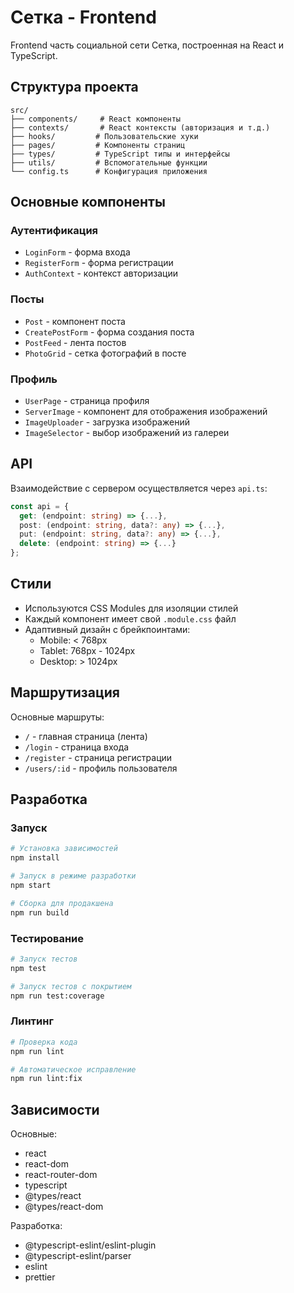 # Сетка - Frontend

Frontend часть социальной сети Сетка, построенная на React и TypeScript.

## Структура проекта

```
src/
├── components/     # React компоненты
├── contexts/       # React контексты (авторизация и т.д.)
├── hooks/         # Пользовательские хуки
├── pages/         # Компоненты страниц
├── types/         # TypeScript типы и интерфейсы
├── utils/         # Вспомогательные функции
└── config.ts      # Конфигурация приложения
```

## Основные компоненты

### Аутентификация
- `LoginForm` - форма входа
- `RegisterForm` - форма регистрации
- `AuthContext` - контекст авторизации

### Посты
- `Post` - компонент поста
- `CreatePostForm` - форма создания поста
- `PostFeed` - лента постов
- `PhotoGrid` - сетка фотографий в посте

### Профиль
- `UserPage` - страница профиля
- `ServerImage` - компонент для отображения изображений
- `ImageUploader` - загрузка изображений
- `ImageSelector` - выбор изображений из галереи

## API

Взаимодействие с сервером осуществляется через `api.ts`:

```typescript
const api = {
  get: (endpoint: string) => {...},
  post: (endpoint: string, data?: any) => {...},
  put: (endpoint: string, data?: any) => {...},
  delete: (endpoint: string) => {...}
};
```

## Стили

- Используются CSS Modules для изоляции стилей
- Каждый компонент имеет свой `.module.css` файл
- Адаптивный дизайн с брейкпоинтами:
  - Mobile: < 768px
  - Tablet: 768px - 1024px
  - Desktop: > 1024px

## Маршрутизация

Основные маршруты:
- `/` - главная страница (лента)
- `/login` - страница входа
- `/register` - страница регистрации
- `/users/:id` - профиль пользователя

## Разработка

### Запуск

```bash
# Установка зависимостей
npm install

# Запуск в режиме разработки
npm start

# Сборка для продакшена
npm run build
```

### Тестирование

```bash
# Запуск тестов
npm test

# Запуск тестов с покрытием
npm run test:coverage
```

### Линтинг

```bash
# Проверка кода
npm run lint

# Автоматическое исправление
npm run lint:fix
```

## Зависимости

Основные:
- react
- react-dom
- react-router-dom
- typescript
- @types/react
- @types/react-dom

Разработка:
- @typescript-eslint/eslint-plugin
- @typescript-eslint/parser
- eslint
- prettier
